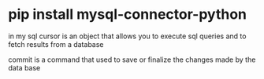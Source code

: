 # pip install mysql-connector-python

in my sql cursor is an object that allows you to execute sql queries and to fetch results from a database

commit is a command that used to save or finalize the changes made by the data base


